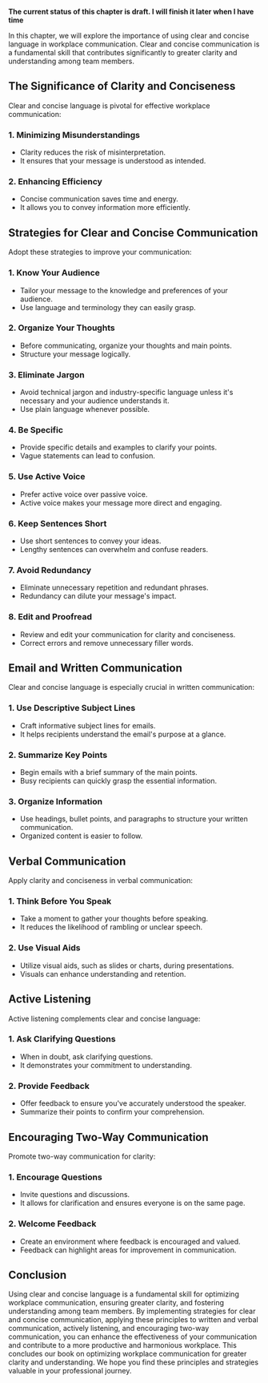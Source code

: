 **The current status of this chapter is draft. I will finish it later when I have time**

In this chapter, we will explore the importance of using clear and concise language in workplace communication. Clear and concise communication is a fundamental skill that contributes significantly to greater clarity and understanding among team members.

The Significance of Clarity and Conciseness
-------------------------------------------

Clear and concise language is pivotal for effective workplace communication:

### **1. Minimizing Misunderstandings**

* Clarity reduces the risk of misinterpretation.
* It ensures that your message is understood as intended.

### **2. Enhancing Efficiency**

* Concise communication saves time and energy.
* It allows you to convey information more efficiently.

Strategies for Clear and Concise Communication
----------------------------------------------

Adopt these strategies to improve your communication:

### **1. Know Your Audience**

* Tailor your message to the knowledge and preferences of your audience.
* Use language and terminology they can easily grasp.

### **2. Organize Your Thoughts**

* Before communicating, organize your thoughts and main points.
* Structure your message logically.

### **3. Eliminate Jargon**

* Avoid technical jargon and industry-specific language unless it's necessary and your audience understands it.
* Use plain language whenever possible.

### **4. Be Specific**

* Provide specific details and examples to clarify your points.
* Vague statements can lead to confusion.

### **5. Use Active Voice**

* Prefer active voice over passive voice.
* Active voice makes your message more direct and engaging.

### **6. Keep Sentences Short**

* Use short sentences to convey your ideas.
* Lengthy sentences can overwhelm and confuse readers.

### **7. Avoid Redundancy**

* Eliminate unnecessary repetition and redundant phrases.
* Redundancy can dilute your message's impact.

### **8. Edit and Proofread**

* Review and edit your communication for clarity and conciseness.
* Correct errors and remove unnecessary filler words.

Email and Written Communication
-------------------------------

Clear and concise language is especially crucial in written communication:

### **1. Use Descriptive Subject Lines**

* Craft informative subject lines for emails.
* It helps recipients understand the email's purpose at a glance.

### **2. Summarize Key Points**

* Begin emails with a brief summary of the main points.
* Busy recipients can quickly grasp the essential information.

### **3. Organize Information**

* Use headings, bullet points, and paragraphs to structure your written communication.
* Organized content is easier to follow.

Verbal Communication
--------------------

Apply clarity and conciseness in verbal communication:

### **1. Think Before You Speak**

* Take a moment to gather your thoughts before speaking.
* It reduces the likelihood of rambling or unclear speech.

### **2. Use Visual Aids**

* Utilize visual aids, such as slides or charts, during presentations.
* Visuals can enhance understanding and retention.

Active Listening
----------------

Active listening complements clear and concise language:

### **1. Ask Clarifying Questions**

* When in doubt, ask clarifying questions.
* It demonstrates your commitment to understanding.

### **2. Provide Feedback**

* Offer feedback to ensure you've accurately understood the speaker.
* Summarize their points to confirm your comprehension.

Encouraging Two-Way Communication
---------------------------------

Promote two-way communication for clarity:

### **1. Encourage Questions**

* Invite questions and discussions.
* It allows for clarification and ensures everyone is on the same page.

### **2. Welcome Feedback**

* Create an environment where feedback is encouraged and valued.
* Feedback can highlight areas for improvement in communication.

Conclusion
----------

Using clear and concise language is a fundamental skill for optimizing workplace communication, ensuring greater clarity, and fostering understanding among team members. By implementing strategies for clear and concise communication, applying these principles to written and verbal communication, actively listening, and encouraging two-way communication, you can enhance the effectiveness of your communication and contribute to a more productive and harmonious workplace. This concludes our book on optimizing workplace communication for greater clarity and understanding. We hope you find these principles and strategies valuable in your professional journey.
